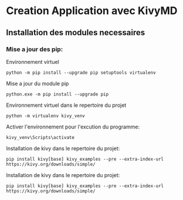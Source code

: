 
# Creation Application avec KivyMD

## Installation des modules necessaires

### Mise a jour des pip:

Environnement virtuel

    python -m pip install --upgrade pip setuptools virtualenv

Mise a jour du module pip

    python.exe -m pip install --upgrade pip

Environnement virtuel dans le repertoire du projet

    python -m virtualenv kivy_venv

Activer l'environnement pour l'excution du programme:

    kivy_venv\Scripts\activate

Installation de kivy dans le repertoire du projet:

    pip install kivy[base] kivy_examples --pre --extra-index-url https://kivy.org/downloads/simple/

Installation de kivy dans le repertoire du projet:

    pip install kivy[base] kivy_examples --pre --extra-index-url https://kivy.org/downloads/simple/

